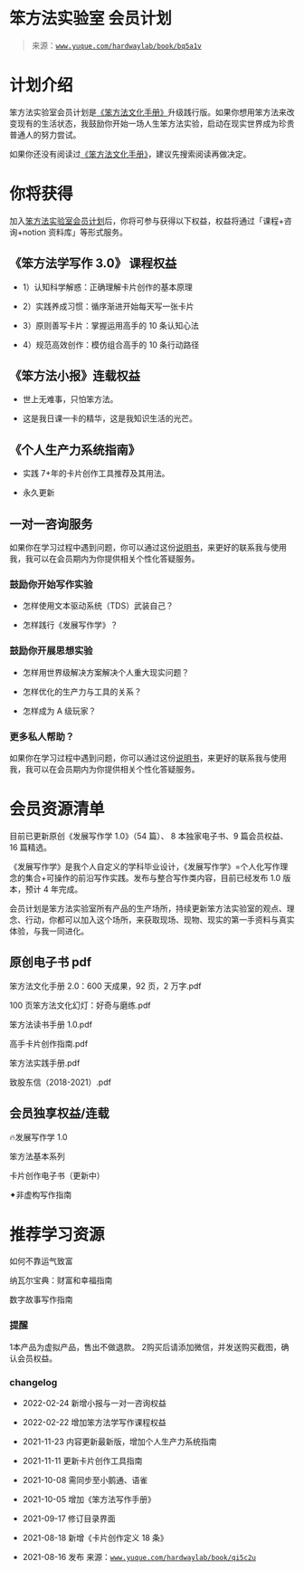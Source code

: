 # 笨方法实验室 会员计划

> 来源：[`www.yuque.com/hardwaylab/book/bq5a1v`](https://www.yuque.com/hardwaylab/book/bq5a1v)



# 计划介绍 

笨方法实验室会员计划是[《笨方法文化手册》](https://www.yuque.com/hardwaylab/book)升级践行版。如果你想用笨方法来改变现有的生活状态，我鼓励你开始一场人生笨方法实验，启动在现实世界成为珍贵普通人的努力尝试。 

如果你还没有阅读过[《笨方法文化手册》](https://www.yuque.com/hardwaylab/book)，建议先搜索阅读再做决定。 

# 你将获得 

加入[笨方法实验室会员计划](https://cie.h5.xeknow.com/s/1BX0Ea)后，你将可参与获得以下权益，权益将通过「课程+咨询+notion 资料库」等形式服务。 

## 《笨方法学写作 3.0》 课程权益

 

+   1）认知科学解惑：正确理解卡片创作的基本原理 

+   2）实践养成习惯：循序渐进开始每天写一张卡片 

+   3）原则善写卡片：掌握运用高手的 10 条认知心法 

+   4）规范高效创作：模仿组合高手的 10 条行动路径 

## 《笨方法小报》连载权益

 

+   世上无难事，只怕笨方法。 

+   这是我日课一卡的精华，这是我知识生活的光芒。 

## 《个人生产力系统指南》

 

+   实践 7+年的卡片创作工具推荐及其用法。 

+   永久更新 

## 一对一咨询服务

 

如果你在学习过程中遇到问题，你可以通过这份[说明书](https://www.yuque.com/hardwaylab/hbcnfeat/fpu2rg)，来更好的联系我与使用我，我可以在会员期内为你提供相关个性化答疑服务。 

### 鼓励你开始写作实验

 

+   怎样使用文本驱动系统（TDS）武装自己？ 

+   怎样践行《发展写作学》？ 

### 鼓励你开展思想实验

 

+   怎样用世界级解决方案解决个人重大现实问题？ 

+   怎样优化的生产力与工具的关系？ 

+   怎样成为 A 级玩家？ 

### 更多私人帮助？

 

如果你在学习过程中遇到问题，你可以通过这份[说明书](https://www.yuque.com/hardwaylab/hbcnfeat/fpu2rg)，来更好的联系我与使用我，我可以在会员期内为你提供相关个性化答疑服务。 

# 会员资源清单 

目前已更新原创《发展写作学 1.0》（54 篇）、 8 本独家电子书、9 篇会员权益、16 篇精选。 

《发展写作学》是我个人自定义的学科毕业设计，《发展写作学》=个人化写作理念的集合+可操作的前沿写作实践。发布与整合写作类内容，目前已经发布 1.0 版本，预计 4 年完成。 

会员计划是笨方法实验室所有产品的生产场所，持续更新笨方法实验室的观点、理念、行动，你都可以加入这个场所，来获取现场、现物、现实的第一手资料与真实体验，与我一同进化。 

## 原创电子书 pdf

 

笨方法文化手册 2.0：600 天成果，92 页，2 万字.pdf 

100 页笨方法文化幻灯：好奇与磨练.pdf 

笨方法读书手册 1.0.pdf 

高手卡片创作指南.pdf 

笨方法实践手册.pdf 

致股东信（2018-2021）.pdf 

## 会员独享权益/连载

 

🔥发展写作学 1.0 

笨方法基本系列 

卡片创作电子书（更新中） 

✦非虚构写作指南 

# 推荐学习资源 

如何不靠运气致富 

纳瓦尔宝典：财富和幸福指南 

数字故事写作指南 

### 提醒

<ne-oli><ne-oli-i>1</ne-oli-i><ne-oli-c class="ne-oli-content" id="uc7fcb53c" data-lake-id="uc7fcb53c">本产品为虚拟产品，售出不做退款。</ne-oli-c></ne-oli> <ne-oli><ne-oli-i>2</ne-oli-i><ne-oli-c class="ne-oli-content" id="ubf38d142" data-lake-id="ubf38d142">购买后请添加微信，并发送购买截图，确认会员权益。</ne-oli-c></ne-oli> 

### changelog

 

+   2022-02-24 新增小报与一对一咨询权益 

+   2022-02-22 增加笨方法学写作课程权益 

+   2021-11-23 内容更新最新版，增加个人生产力系统指南 

+   2021-11-11 更新卡片创作工具指南 

+   2021-10-08 需同步至小鹅通、语雀 

+   2021-10-05 增加《笨方法写作手册》 

+   2021-09-17 修订目录界面 

+   2021-08-18 新增《卡片创作定义 18 条》 

+   2021-08-16 发布 来源：[`www.yuque.com/hardwaylab/book/qi5c2u`](https://www.yuque.com/hardwaylab/book/qi5c2u)